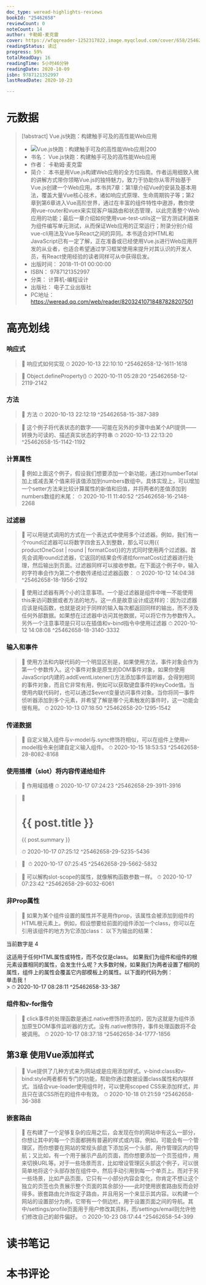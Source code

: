 ```yaml
---
doc_type: weread-highlights-reviews
bookId: "25462658"
reviewCount: 0
noteCount: 14
author: 卡勒姆·麦克雷
cover: https://wfqqreader-1252317822.image.myqcloud.com/cover/658/25462658/t7_25462658.jpg
readingStatus: 读过
progress: 59%
totalReadDay: 16
readingTime: 5小时46分钟
readingDate: 2020-10-09
isbn: 9787121352997
lastReadDate: 2020-10-23

---
```

# 元数据
> [!abstract] Vue.js快跑：构建触手可及的高性能Web应用
> - ![ Vue.js快跑：构建触手可及的高性能Web应用|200](https://wfqqreader-1252317822.image.myqcloud.com/cover/658/25462658/t7_25462658.jpg)
> - 书名： Vue.js快跑：构建触手可及的高性能Web应用
> - 作者： 卡勒姆·麦克雷
> - 简介： 本书是用Vue.js构建Web应用的全方位指南。作者运用细致入微的讲解方式带你领略Vue.js的独特魅力，致力于协助你从零开始基于Vue.js创建一个Web应用。本书共7章：第1章介绍Vue的安装及基本用法，覆盖大量Vue核心技术，诸如响应式原理、生命周期钩子等；第2章到第6章进入Vue高阶世界，通过在丰富的组件特性中遨游，教你使用vue-router和vuex来实现客户端路由和状态管理，以此完善整个Web应用的功能；最后一章介绍如何使用vue-test-utils这一官方测试利器来为组件编写单元测试，从而保证Web应用的正常运行；附录分别介绍vue-cli用法及Vue与React之间的异同。本书适合对HTML和JavaScript已有一定了解，正在准备或已经使用Vue.js进行Web应用开发的从业者，也适合希望通过学习框架使用来提升对其认识的开发人员，有React使用经验的读者同样可从中获得启发。
> - 出版时间： 2018-11-01 00:00:00
> - ISBN： 9787121352997
> - 分类： 计算机-编程设计
> - 出版社： 电子工业出版社
> - PC地址：https://weread.qq.com/web/reader/82032410718487828207501

# 高亮划线

### 响应式

> 📌 响应式如何实现 
> ⏱ 2020-10-13 22:10:10 ^25462658-12-1611-1618

> 📌 Object.defineProperty() 
> ⏱ 2020-10-11 05:28:20 ^25462658-12-2119-2142

### 方法

> 📌 方法 
> ⏱ 2020-10-13 22:12:19 ^25462658-15-387-389

> 📌 这个例子将代表状态的数字——可能在另外的步骤中由某个API提供——转换为可读的、描述真实状态的字符串 
> ⏱ 2020-10-13 22:13:20 ^25462658-15-1142-1192

### 计算属性

> 📌 例如上面这个例子，假设我们想要添加一个新功能，通过对numberTotal加上或减去某个值来将该值添加到numbers数组中。具体实现上，可以增加一个setter方法来比较计算属性的新值和旧值，并将两者的差值添加到numbers数组的末尾： 
> ⏱ 2020-10-11 11:40:52 ^25462658-16-2148-2268

### 过滤器

> 📌 可以用链式调用的方式在一个表达式中使用多个过滤器。例如，我们有一个round过滤器可以将数字四舍五入到整数，那么可以用{{ productOneCost | round | formatCost}}的方式同时使用两个过滤器。首先会调用round过滤器，它返回的结果会传递给formatCost过滤器进行处理，然后输出到页面。过滤器同样可以接收参数。在下面这个例子中，输入的字符串会作为第二个参数传递给过滤器函数： 
> ⏱ 2020-10-12 14:04:38 ^25462658-18-1956-2192

> 📌 使用过滤器有两个小的注意事项。一个是过滤器是组件中唯一不能使用this来访问数据或者方法的地方。这一点是故意设计成这样的：因为过滤器应该是纯函数，也就是说对于同样的输入每次都返回同样的输出，而不涉及任何外部数据。如果想在过滤器中访问其他数据，可以将它作为参数传入。另外一个注意事项是只可以在插值和v-bind指令中使用过滤器 
> ⏱ 2020-10-12 14:08:08 ^25462658-18-3140-3332

### 输入和事件

> 📌 使用方法和内联代码的一个明显区别是，如果使用方法，事件对象会作为第一个参数传入。这个事件对象是原生的DOM事件对象，如果你使用JavaScript内建的.addEventListener()方法添加事件监听器，会得到相同的事件对象，而且它非常有用，例如可以获取键盘事件的keyCode值。当使用内联代码时，也可以通过$event变量访问事件对象。当你将同一事件侦听器添加到多个元素，并希望了解是哪个元素触发的事件时，这一功能会很有用。 
> ⏱ 2020-10-13 07:18:50 ^25462658-20-1295-1542

### 传递数据

> 📌 自定义输入组件与v-model与.sync修饰符相似，可以在组件上使用v-model指令来创建自定义输入组件。 
> ⏱ 2020-10-15 18:53:53 ^25462658-28-8082-8168

### 使用插槽（slot）将内容传递给组件

> 📌 作用域插槽 
> ⏱ 2020-10-17 07:24:23 ^25462658-29-3911-3916

> 📌 <div>      <div v-for="post in posts">        <h1>{{ post.title }}</h1>        <slot name="summary" :post="post">          <p>{{ post.summary }}</p>        </slot>      </div>    </div> 
> ⏱ 2020-10-17 07:25:12 ^25462658-29-5235-5436

> 📌 <blog-listing :posts="posts">      <img        slot="summary"        slot-scope="post"        :src="post.image"        :alt="post.summary">    </blog-listing> 
> ⏱ 2020-10-17 07:25:45 ^25462658-29-5662-5832

> 📌 可以解构slot-scope的属性，就像解构函数参数一样。 
> ⏱ 2020-10-17 07:23:42 ^25462658-29-6032-6061

### 非Prop属性

> 📌 如果为某个组件设置的属性并不是用作prop，该属性会被添加到组件的HTML根元素上。例如，假设想要给前面的<display-number>组件添加一个class，你可以在引用该组件的地方为它添加class：
   <display-number class="some-class" :number="4"></display-number>
   以下为输出的结果：
   <p class="some-class">当前数字是 4</p>
   这适用于任何HTML属性或特性，而不仅仅是class。
   如果我们为组件和组件的根元素设置相同的属性，会发生什么呢？大多数时候，如果我们为两者设置了相同的属性，组件上的属性会覆盖它内部模板上的属性。以下面的代码为例：
   <div id="app">
   <custom-button type="submit">单击我！</custom-button>
   </div> 
> ⏱ 2020-10-17 08:28:11 ^25462658-33-387

### 组件和v-for指令

> 📌 click事件的处理函数是通过.native修饰符添加的，因为这就是为组件添加原生DOM事件监听器的方式。没有.native修饰符，事件处理函数将不会被调用。 
> ⏱ 2020-10-17 08:37:18 ^25462658-34-1777-1856

## 第3章 使用Vue添加样式

> 📌 Vue提供了几种方式来为网站或是应用添加样式。v-bind:class和v-bind:style两者都有专门的功能，帮助你通过数据设置class属性和内联样式。当结合vue-loader使用组件时，可以使用scoped CSS来添加样式，并且只在该CSS所在的组件中有效。 
> ⏱ 2020-10-18 01:21:59 ^25462658-36-388

### 嵌套路由

> 📌 在构建了一个足够复杂的应用之后，会发现在你的网站中有这么一部分，你想让其中的每一个页面都拥有普遍的样式或内容。例如，可能会有一个管理区，而你想要在网站的常规头部底下添加另一个头部，用作管理区内的导航；又比如，有一个用于展示产品的页面，而你想要添加一个页签组件，用来切换URL等。对于一些场景而言，比如增设管理区头部这个例子，可以很简单地将这个头部存放在组件中，然后手动引用到每一个单页上。而对于另一些场景，比如产品页面，它只有一小部分内容会变化，你肯定不想让这个独立的页签也负责展示整个页面的其余部分——此时使用嵌套路由反而会好得多。嵌套路由允许指定子路由，并且用另一个<router-view />来显示其内容。以构建一个网站的设置部分为例，它带有一个侧边栏，用于设置页面之间的导航。其中/settings/profile页面用于用户修改其资料，而/settings/email则允许他们修改自己的邮件偏好。 
> ⏱ 2020-10-23 08:17:44 ^25462658-54-399

# 读书笔记

# 本书评论

